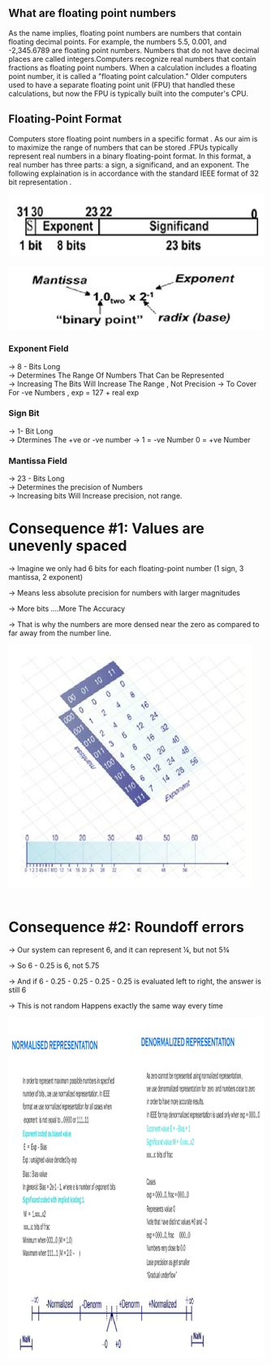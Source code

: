 ## What are floating point numbers

As the name implies, floating point numbers are numbers that contain
floating decimal points. For example, the numbers 5.5, 0.001, and
-2,345.6789 are floating point numbers. Numbers that do not have
decimal places are called integers.Computers recognize real numbers
that contain fractions as floating point numbers. When a calculation
includes a floating point number, it is called a "floating point
calculation." Older computers used to have a separate floating point
unit (FPU) that handled these calculations, but now the FPU is
typically built into the computer's CPU.

## Floating-Point Format

Computers store floating point numbers in a specific format . As our
aim is to maximize the range of numbers that can be stored .FPUs
typically represent real numbers in a binary floating-point format. In
this format, a real number has three parts: a sign, a significand, and
an exponent. The following explaination  is in accordance with the
standard IEEE format of 32 bit representation .

<img src="images/float_rep.png" alt="Floating num representation" style="height: 13vw; width:64.5vw;"/>
<br></br>
<img src="images/normalised.png" alt="normalised representation" style="height: 13vw; width:64.5vw;"/>

### **Exponent Field**

->  8 - Bits Long<br>
->   Determines The Range Of Numbers That Can be Represented<br>
->   Increasing The Bits Will Increase The Range , Not Precision
 ->   To Cover For -ve Numbers , exp = 127 + real exp

### **Sign Bit**
-> 1- Bit Long<br>
->  Dtermines The +ve or -ve number
->   1 = -ve Number      0 =  +ve Number

### **Mantissa Field**
-> 23 - Bits Long<br>
->  Determines the precision of Numbers<br>
-> Increasing bits Will Increase precision, not range.

# Consequence #1: Values are unevenly spaced

-> Imagine we only had 6 bits for each floating-point number
     (1 sign, 3 mantissa, 2 exponent)

->  Means less absolute precision for numbers with larger magnitudes

-> More bits ....More The Accuracy

->  That is why the numbers are more densed near the zero as compared to far away from the number line.

<img src="images/uneven.png" alt="uneven" style="height: 50vw; width:50vw;"/>
<br></br>

# Consequence #2: Roundoff errors

  -> Our system can represent 6, and it can represent ¼, but not 5¾

  ->   So 6 - 0.25 is 6, not 5.75

  ->  And if 6 - 0.25 - 0.25 - 0.25 - 0.25 is evaluated left to
right, the answer is still 6

   -> This is not random
        Happens exactly the same way every time

<img src="images/norma_vs_denorm.png" alt="uneven" style="height:70vw; width:650vw;"/>
<br></br>

